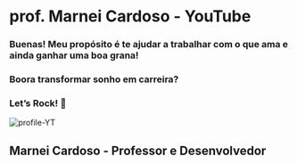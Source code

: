 # prof. Marnei Cardoso - YouTube

### Buenas! Meu propósito é te ajudar a trabalhar com o que ama e ainda ganhar uma boa grana!
### Boora transformar sonho em carreira?
### Let’s Rock! 🚀

![profile-YT](https://github.com/user-attachments/assets/e050206b-1c94-4bf7-9c75-38150a5441f4)
## Marnei Cardoso - Professor e Desenvolvedor
